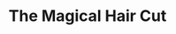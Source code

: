 ---
title: "The Magical Hair Cut"
url: /croydon/the-magical-hair-cut-south-end/
shop: hairdresser
---